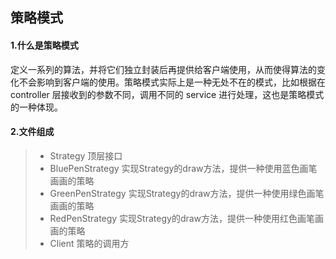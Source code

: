 ## 策略模式

#### 1.什么是策略模式
定义一系列的算法，并将它们独立封装后再提供给客户端使用，从而使得算法的变化不会影响到客户端的使用。策略模式实际上是一种无处不在的模式，比如根据在 controller 层接收到的参数不同，调用不同的 service 进行处理，这也是策略模式的一种体现。

#### 2.文件组成
> - Strategy 顶层接口
> - BluePenStrategy 实现Strategy的draw方法，提供一种使用蓝色画笔画画的策略
> - GreenPenStrategy 实现Strategy的draw方法，提供一种使用绿色画笔画画的策略
> - RedPenStrategy 实现Strategy的draw方法，提供一种使用红色画笔画画的策略
> - Client 策略的调用方
